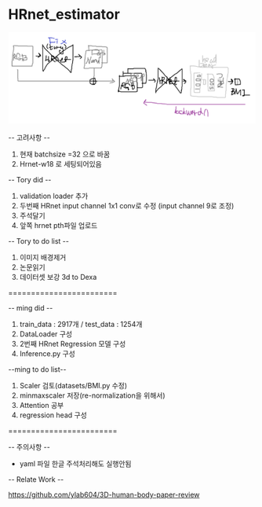 # HRnet_estimator

<img src="https://github.com/ylab604/HRnet_BMI_estimator/blob/main/ming_0411_did.PNG">

-- 고려사항 --
1. 현재 batchsize =32 으로 바꿈
2. Hrnet-w18 로 세팅되어있음

-- Tory did --
1. validation loader 추가
2. 두번째 HRnet input channel 1x1 conv로 수정 (input channel 9로 조정)
3. 주석달기
4. 앞쪽 hrnet pth파일 업로드 


-- Tory to do list --
1. 이미지 배경제거
2. 논문읽기 
3. 데이터셋 보강 3d to Dexa

========================

-- ming did --
1. train_data : 2917개 / test_data : 1254개
2. DataLoader 구성
3. 2번째 HRnet Regression 모델 구성
4. Inference.py 구성


--ming to do list--
1. Scaler 검토(datasets/BMI.py 수정)
2. minmaxscaler 저장(re-normalization을 위해서)
3. Attention 공부
4. regression head 구성

========================

-- 주의사항 --
* yaml 파일 한글 주석처리해도 실행안됨


-- Relate Work --

https://github.com/ylab604/3D-human-body-paper-review
